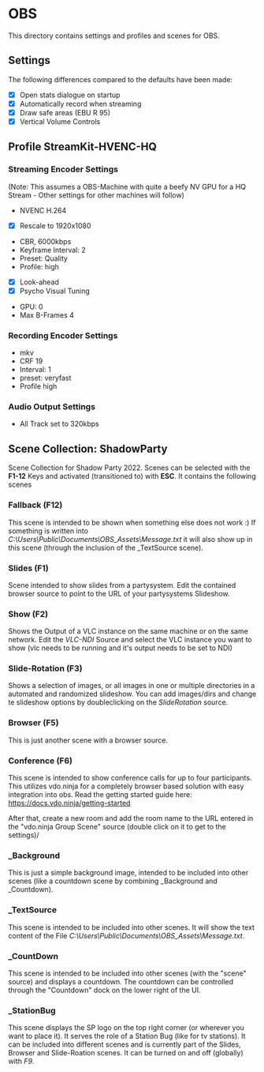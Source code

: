 # OBS

This directory contains settings and profiles and scenes for OBS.

## Settings

The following differences compared to the defaults have been made:

- [X] Open stats dialogue on startup
- [X] Automatically record when streaming
- [X] Draw safe areas (EBU R 95)
- [X] Vertical Volume Controls

## Profile StreamKit-HVENC-HQ

### Streaming Encoder Settings

(Note: This assumes a OBS-Machine with quite a beefy NV GPU for a HQ Stream - Other settings for other machines will follow)

- NVENC H.264
- [X] Rescale to 1920x1080
- CBR, 6000kbps
- Keyframe Interval: 2
- Preset: Quality
- Profile: high
- [X] Look-ahead
- [X] Psycho Visual Tuning
- GPU: 0
- Max B-Frames 4 

### Recording Encoder Settings

- mkv
- CRF 19
- Interval: 1
- preset: veryfast
- Profile high

### Audio Output Settings

- All Track set to 320kbps

## Scene Collection: ShadowParty
Scene Collection for Shadow Party 2022. Scenes can be selected with the **F1-12** Keys and activated (transitioned to) with **ESC**. It contains the following scenes

### Fallback (F12)
This scene is intended to be shown when something else does not work :) 
If something is written into *C:\Users\Public\Documents\OBS_Assets\Message.txt* it will also show up in this scene (through the inclusion of the _TextSource scene).

### Slides (F1)
Scene intended to show slides from a partysystem. Edit the contained browser source to point to the URL of your partysystems Slideshow.

### Show (F2)
Shows the Output of a VLC instance on the same machine or on the same network. Edit the *VLC-NDI* Source and select the VLC instance you want to show (vlc needs to be running and it's output needs to be set to NDI)

### Slide-Rotation (F3)
Shows a selection of images, or all images in one or multiple directories in a automated and randomized slideshow. You can add images/dirs and change te slideshow options by doubleclicking on the *SlideRotation* source.

### Browser (F5)
This is just another scene with a browser source. 

### Conference (F6)
This scene is intended to show conference calls for up to four participants. This utilizes vdo.ninja for a completely browser based solution with easy integration into obs. Read the getting started guide here: https://docs.vdo.ninja/getting-started

After that, create a new room and add the room name to the URL entered in the "vdo.ninja Group Scene" source (double click on it to get to the settings)/

### _Background
This is just a simple background image, intended to be included into other scenes (like a countdown scene by combining _Background and _Countdown).

### _TextSource
This scene is intended to be included into other scenes. It will show the text content of the File *C:\Users\Public\Documents\OBS_Assets\Message.txt*. 

### _CountDown 
This scene is intended to be included into other scenes (with the "scene" source) and displays a countdown. The countdown can be controlled through the "Countdown" dock on the lower right of the UI.  

### _StationBug
This scene displays the SP logo on the top right corner (or wherever you want to place it). It serves the role of a Station Bug (like for tv stations). It can be included into different scenes and is currently part of the Slides, Browser and Slide-Roation scenes. It can be turned on and off (globally) with *F9*.




